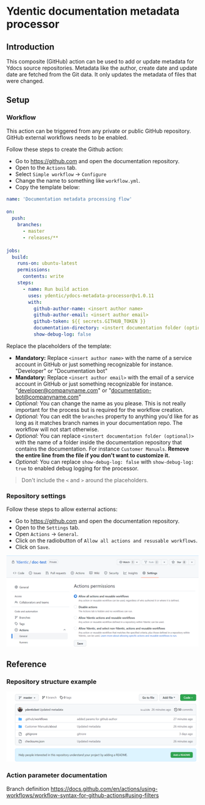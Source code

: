 # Ydentic documentation metadata processor

## Introduction
This composite (GitHub) action can be used to add or update metadata for Ydocs source repositories. Metadata like the author, create date and update date are fetched from the Git data. It only updates the metadata of files that were changed.

## Setup

### Workflow
This action can be triggered from any private or public GitHub repository. GitHub external workflows needs to be enabled.

Follow these steps to create the Github action:
-	Go to https://github.com and open the documentation repository.
-	Open to the `Actions` tab.
-	Select `Simple workflow` -> `Configure`
-	Change the name to something like `workflow.yml`.
-	Copy the template below:


``` yaml
name: 'Documentation metadata processing flow'

on: 
  push:
    branches:
      - master
      - releases/**

jobs:
  build:
    runs-on: ubuntu-latest
    permissions:
      contents: write
    steps:
      - name: Run build action
        uses: ydentic/ydocs-metadata-processor@v1.0.11
        with:
          github-author-name: <insert author name>
          github-author-email: <insert author email>
          github-token: ${{ secrets.GITHUB_TOKEN }}
          documentation-directory: <instert documentation folder (optional)>
          show-debug-log: false
```

Replace the placeholders of the template:
- **Mandatory:** Replace `<insert author name>` with the name of a service account in GitHub or just something recognizable for instance. "Developer" or "Documentation bot"
- **Mandatory:** Replace `<insert author email>` with the email of a service account in GitHub or just something recognizable for instance. "developer@companyname.com" or "documentation-bot@companyname.com"
- *Optional:* You can change the name as you please. This is not really important for the process but is required for the workflow creation.
- *Optional:* You can edit the `branches` property to anything you'd like for as long as it matches branch names in your documentation repo. The workflow will not start otherwise.
-  *Optional:* You can replace `<instert documentation folder (optional)>` with the name of a folder inside the documentation repository that contains the documentation. For instance `Customer Manuals`. **Remove the entire line from the file if you don't want to customize it.**
-  *Optional:* You can replace `show-debug-log: false` with `show-debug-log: true` to enabled debug logging for the processor. 

> Don't include the `<` and `>` around the placeholders.

### Repository settings

Follow these steps to allow external actions:
-	Go to https://github.com and open the documentation repository.
-	Open to the `Settings` tab.
- Open `Actions` -> `General`.
- Click on the radiobutton of `Allow all actions and resusable workflows`.
- Click on `Save`.

![img/documentation-repo-action-settings](img/documentation-repo-action-settings.png)

## Reference

### Repository structure example
![img/documentation-repo-action-overview](img/documentation-repo-action-overview.png)

### Action parameter documentation

Branch definition
https://docs.github.com/en/actions/using-workflows/workflow-syntax-for-github-actions#using-filters
